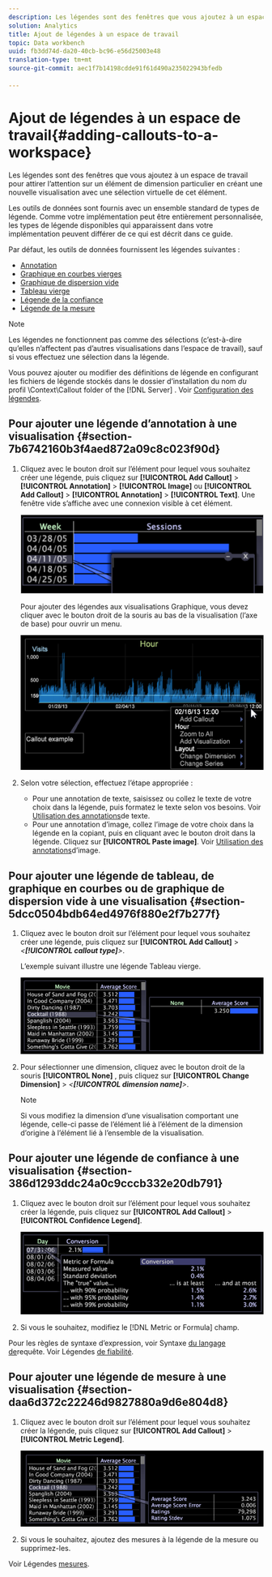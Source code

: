 ```yaml
---
description: Les légendes sont des fenêtres que vous ajoutez à un espace de travail pour attirer l’attention sur un élément de dimension particulier en créant une nouvelle visualisation avec une sélection virtuelle de cet élément.
solution: Analytics
title: Ajout de légendes à un espace de travail
topic: Data workbench
uuid: fb3dd74d-da20-40cb-bc96-e56d25003e48
translation-type: tm+mt
source-git-commit: aec1f7b14198cdde91f61d490a235022943bfedb

---
```



# Ajout de légendes à un espace de travail{#adding-callouts-to-a-workspace}

Les légendes sont des fenêtres que vous ajoutez à un espace de travail pour attirer l’attention sur un élément de dimension particulier en créant une nouvelle visualisation avec une sélection virtuelle de cet élément.

Les outils de données sont fournis avec un ensemble standard de types de légende. Comme votre implémentation peut être entièrement personnalisée, les types de légende disponibles qui apparaissent dans votre implémentation peuvent différer de ce qui est décrit dans ce guide.

Par défaut, les outils de données fournissent les légendes suivantes :

* [Annotation](../../../home/c-get-started/c-vis/c-call-wkspc.md#section-7b6742160b3f4aed872a09c8c023f90d)
* [Graphique en courbes vierges](../../../home/c-get-started/c-vis/c-call-wkspc.md#section-5dcc0504bdb64ed4976f880e2f7b277f)
* [Graphique de dispersion vide](../../../home/c-get-started/c-vis/c-call-wkspc.md#section-5dcc0504bdb64ed4976f880e2f7b277f)
* [Tableau vierge](../../../home/c-get-started/c-vis/c-call-wkspc.md#section-5dcc0504bdb64ed4976f880e2f7b277f)
* [Légende de la confiance](../../../home/c-get-started/c-vis/c-call-wkspc.md#section-386d1293ddc24a0c9cccb332e20db791)
* [Légende de la mesure](../../../home/c-get-started/c-vis/c-call-wkspc.md#section-daa6d372c22246d9827880a9d6e804d8)

>[!NOTE]
>
>Les légendes ne fonctionnent pas comme des sélections (c’est-à-dire qu’elles n’affectent pas d’autres visualisations dans l’espace de travail), sauf si vous effectuez une sélection dans la légende.

Vous pouvez ajouter ou modifier des définitions de légende en configurant les fichiers de légende stockés dans le dossier d’installation du nom *du* profil \Context\Callout folder of the [!DNL Server] . Voir [Configuration des légendes](../../../home/c-get-started/c-intf-anlys-ftrs/c-config-callouts.md#concept-f6e91e172f5e4c009245c9c549beb76a).

## Pour ajouter une légende d’annotation à une visualisation {#section-7b6742160b3f4aed872a09c8c023f90d}

1. Cliquez avec le bouton droit sur l’élément pour lequel vous souhaitez créer une légende, puis cliquez sur **[!UICONTROL Add Callout]** > **[!UICONTROL Annotation]** > **[!UICONTROL Image]** ou **[!UICONTROL Add Callout]** > **[!UICONTROL Annotation]** > **[!UICONTROL Text]**. Une fenêtre vide s’affiche avec une connexion visible à cet élément.

   ![](assets/client-call.png)

   Pour ajouter des légendes aux visualisations Graphique, vous devez cliquer avec le bouton droit de la souris au bas de la visualisation (l’axe de base) pour ouvrir un menu.

   ![](assets/visualization_callout_linegraph.png)

1. Selon votre sélection, effectuez l’étape appropriée :

   * Pour une annotation de texte, saisissez ou collez le texte de votre choix dans la légende, puis formatez le texte selon vos besoins. Voir [Utilisation des annotations](../../../home/c-get-started/c-analysis-vis/c-annots/c-text-annots.md#concept-55b4aa3e0c58470b8e3c9d452e12a777)de texte.
   * Pour une annotation d’image, collez l’image de votre choix dans la légende en la copiant, puis en cliquant avec le bouton droit dans la légende. Cliquez sur **[!UICONTROL Paste image]**. Voir [Utilisation des annotations](../../../home/c-get-started/c-analysis-vis/c-annots/c-image-annots.md#concept-02081ed7d91c4fdcb8fc863f2a51c962)d’image.

## Pour ajouter une légende de tableau, de graphique en courbes ou de graphique de dispersion vide à une visualisation {#section-5dcc0504bdb64ed4976f880e2f7b277f}

1. Cliquez avec le bouton droit sur l’élément pour lequel vous souhaitez créer une légende, puis cliquez sur **[!UICONTROL Add Callout]** > *&lt;**[!UICONTROL callout type]**>*.

   L’exemple suivant illustre une légende Tableau vierge.

   ![](assets/vis_callout_blank_bar_graph.png)

1. Pour sélectionner une dimension, cliquez avec le bouton droit de la souris **[!UICONTROL None]** , puis cliquez sur **[!UICONTROL Change Dimension]** > *&lt;**[!UICONTROL dimension name]**>*.

   >[!NOTE]
   >
   >Si vous modifiez la dimension d’une visualisation comportant une légende, celle-ci passe de l’élément lié à l’élément de la dimension d’origine à l’élément lié à l’ensemble de la visualisation.

## Pour ajouter une légende de confiance à une visualisation {#section-386d1293ddc24a0c9cccb332e20db791}

1. Cliquez avec le bouton droit sur l’élément pour lequel vous souhaitez créer la légende, puis cliquez sur **[!UICONTROL Add Callout]** > **[!UICONTROL Confidence Legend]**.

   ![](assets/vis_callout_confidenceLegend.png)

1. Si vous le souhaitez, modifiez le [!DNL Metric or Formula] champ.

Pour les règles de syntaxe d’expression, voir Syntaxe [du langage de](../../../home/c-get-started/c-qry-lang-syntx/c-qry-lang-syntx.md#concept-15d1d3f5164a47d49468c5acb7299d9f)requête. Voir Légendes [de fiabilité](../../../home/c-get-started/c-analysis-vis/c-legends/c-conf-leg.md#concept-73db81c2c218427786c04068aa778efd).

## Pour ajouter une légende de mesure à une visualisation {#section-daa6d372c22246d9827880a9d6e804d8}

1. Cliquez avec le bouton droit sur l’élément pour lequel vous souhaitez créer la légende, puis cliquez sur **[!UICONTROL Add Callout]** > **[!UICONTROL Metric Legend]**.

   ![](assets/vis_callout_metricLegend.png)

1. Si vous le souhaitez, ajoutez des mesures à la légende de la mesure ou supprimez-les.

Voir Légendes [mesures](../../../home/c-get-started/c-analysis-vis/c-legends/c-metric-leg.md#concept-e7195bc8f7844ae295bda3a88b028d5b).
